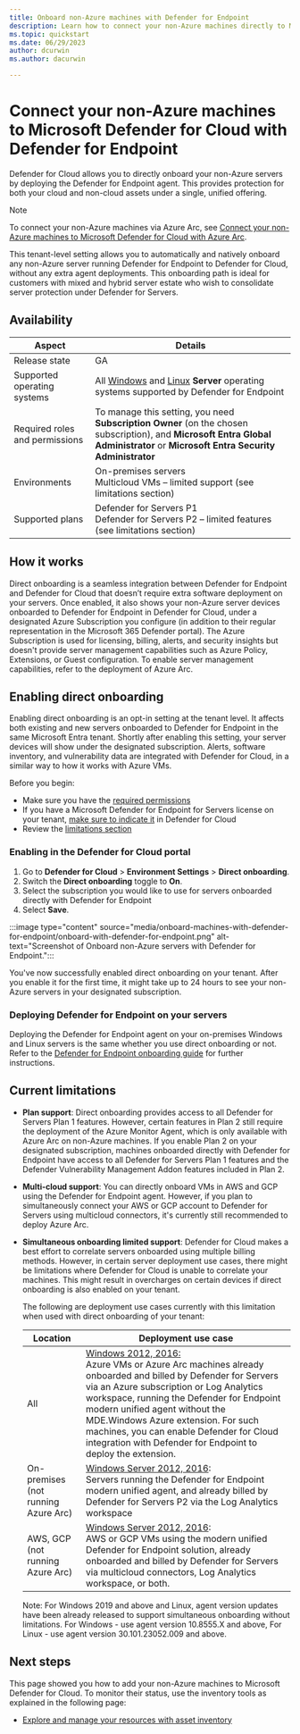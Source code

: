 ```yaml
---
title: Onboard non-Azure machines with Defender for Endpoint
description: Learn how to connect your non-Azure machines directly to Microsoft Defender for Cloud with Microsoft Defender for Endpoint.
ms.topic: quickstart
ms.date: 06/29/2023
author: dcurwin
ms.author: dacurwin

---
```

# Connect your non-Azure machines to Microsoft Defender for Cloud with Defender for Endpoint

Defender for Cloud allows you to directly onboard your non-Azure servers by deploying the Defender for Endpoint agent. This provides protection for both your cloud and non-cloud assets under a single, unified offering.

> [!NOTE]
> To connect your non-Azure machines via Azure Arc, see [Connect your non-Azure machines to Microsoft Defender for Cloud with Azure Arc](quickstart-onboard-machines.md).

This tenant-level setting allows you to automatically and natively onboard any non-Azure server running Defender for Endpoint to Defender for Cloud, without any extra agent deployments. This onboarding path is ideal for customers with mixed and hybrid server estate who wish to consolidate server protection under Defender for Servers.

## Availability

| Aspect                          | Details                                                      |
| ------------------------------- | ------------------------------------------------------------ |
| Release state                   | GA                                                           |
| Supported operating systems     | All [Windows](/microsoft-365/security/defender-endpoint/minimum-requirements#supported-windows-versions) and [Linux](/microsoft-365/security/defender-endpoint/microsoft-defender-endpoint-linux#system-requirements) **Server** operating systems supported by Defender for Endpoint |
| Required roles and  permissions | To manage this setting, you need **Subscription Owner** (on the chosen subscription), and  **Microsoft Entra Global Administrator** or  **Microsoft Entra Security Administrator** |
| Environments                    | On-premises servers  <br />Multicloud VMs – limited  support (see limitations section)|
| Supported plans                 | Defender for Servers P1  <br />Defender for Servers P2 –  limited features (see limitations section) |

## How it works

Direct onboarding is a seamless integration between Defender for Endpoint and Defender for Cloud that doesn’t require extra software deployment on your servers. Once enabled, it also shows your non-Azure server devices onboarded to Defender for Endpoint in Defender for Cloud, under a designated Azure Subscription you configure (in addition to their regular representation in  the Microsoft 365 Defender portal). The Azure Subscription is used for licensing, billing, alerts, and security insights but doesn't provide server management capabilities such as Azure Policy, Extensions, or Guest configuration. To enable server management capabilities, refer to the deployment of Azure Arc.

## Enabling direct onboarding

Enabling direct onboarding is an opt-in setting at the tenant level. It affects both existing and new servers onboarded to Defender for Endpoint in the same Microsoft Entra tenant. Shortly after enabling this setting, your server devices will show under the designated subscription. Alerts, software inventory, and vulnerability data are integrated with Defender for Cloud, in a similar way to how it works with Azure VMs.

Before you begin:

- Make sure you have the [required permissions](#availability)
- If you have a Microsoft Defender for Endpoint for Servers license on your tenant, [make sure to indicate it](faq-defender-for-servers.yml#can-i-get-a-discount-if-i-already-have-a-microsoft-defender-for-endpoint-license-) in Defender for Cloud
- Review the [limitations section](#current-limitations)

### Enabling in the Defender for Cloud portal

1. Go to **Defender for Cloud** > **Environment Settings** > **Direct onboarding**.
2. Switch the **Direct onboarding** toggle to **On**.
3. Select the subscription you would like to use for servers onboarded directly with Defender for Endpoint
4. Select **Save**.

:::image type="content" source="media/onboard-machines-with-defender-for-endpoint/onboard-with-defender-for-endpoint.png" alt-text="Screenshot of Onboard non-Azure servers with Defender for Endpoint.":::

You've now successfully enabled direct onboarding on your tenant. After you enable it for the first time, it might take up to 24 hours to see your non-Azure servers in your designated subscription.

### Deploying Defender for Endpoint on your servers

Deploying the Defender for Endpoint agent on your on-premises Windows and Linux servers is the same whether you use direct onboarding or not. Refer to the [Defender for Endpoint onboarding guide](/microsoft-365/security/defender-endpoint/onboarding) for further instructions.

## Current limitations

- **Plan support**: Direct onboarding provides access to all Defender for Servers Plan 1 features. However, certain features in Plan 2 still require the deployment of the Azure Monitor Agent, which is only available with Azure Arc on non-Azure machines. If you enable Plan 2 on your designated subscription, machines onboarded directly with Defender for Endpoint have access to all Defender for Servers Plan 1 features and the Defender Vulnerability Management Addon features included in Plan 2.

- **Multi-cloud support**: You can directly onboard VMs in AWS and GCP using the Defender for Endpoint agent. However, if you plan to simultaneously connect your AWS or GCP account to Defender for Servers using multicloud connectors, it's currently still recommended to deploy Azure Arc.

- **Simultaneous onboarding limited support**: Defender for Cloud makes a best effort to correlate servers onboarded using multiple billing methods. However, in certain server deployment use cases, there might be limitations where Defender for Cloud is unable to correlate your machines. This might result in overcharges on certain devices if direct onboarding is also enabled on your tenant.

  The following are deployment use cases currently with this limitation when used with direct onboarding of your tenant:

  | Location                             | Deployment use case                                          |
  | ------------------------------------ | ------------------------------------------------------------ |
  | All                                  | <u>Windows 2012, 2016:</u> <br />Azure VMs or Azure Arc  machines already onboarded and billed by Defender for Servers via an Azure subscription or Log Analytics workspace, running the Defender for Endpoint modern unified agent without the MDE.Windows Azure extension. For such machines, you can enable Defender for Cloud integration with Defender for Endpoint to deploy the extension. |
  | On-premises (not running  Azure Arc) | <u>Windows Server 2012,  2016</u>:  <br />Servers running the Defender for Endpoint modern unified agent, and already billed by Defender for Servers  P2 via the Log Analytics workspace |
  | AWS, GCP (not running Azure  Arc)    | <u>Windows Server 2012,  2016</u>: <br />AWS or GCP VMs using the  modern unified Defender for Endpoint solution, already onboarded and billed by Defender for Servers via multicloud connectors, Log Analytics workspace, or both. |

  Note: For Windows 2019 and above and Linux, agent version updates have been already released to support simultaneous onboarding without limitations. For Windows - use agent version 10.8555.X and above, For Linux - use agent version 30.101.23052.009 and above.

## Next steps

This page showed you how to add your non-Azure machines to Microsoft Defender for Cloud. To monitor their status, use the inventory tools as explained in the following page:

- [Explore and manage your resources with asset inventory](asset-inventory.md)
